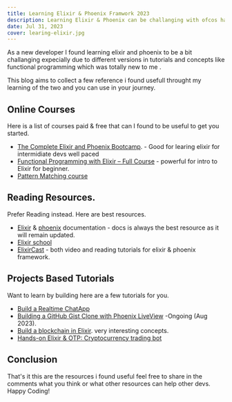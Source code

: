 ```yaml
---
title: Learning Elixir & Phoenix Framwork 2023
description: Learning Elixir & Phoenix can be challanging with ofcos having to navigate through tutorials. Here sia list of resources to make that process easier
date: Jul 31, 2023
cover: learing-elixir.jpg
---
```


As a new developer I found learning elixir and phoenix to be a bit challanging expecially due to different versions in tutorials and concepts like functional programming which was totally new to me .

This blog aims to collect a few reference i found usefull throught my learning of the two and you can use in your journey.

## Online Courses

Here is a list of courses paid & free that can I found to be useful to get you started.

- [The Complete Elixir and Phoenix Bootcamp](https://www.udemy.com/course/the-complete-elixir-and-phoenix-bootcamp-and-tutorial/). - Good for learing elixir for intermidiate devs well paced
- [Functional Programming with Elixir – Full Course](https://www.youtube.com/watch?v=IiIgm_yaoOA) - powerful for intro to Elixir for beginner.
- [Pattern Matching course](https://thinkingelixir.com/available-courses/pattern-matching/)

## Reading Resources.

Prefer Reading instead. Here are best resources.

- [Elixir](https://elixir-lang.org/) & [phoenix](https://www.phoenixframework.org/) documentation - docs is always the best resource as it will remain updated.
- [Elixir school](https://elixirschool.com/en)
- [ElixirCast](https://elixircasts.io/) - both video and reading tutorials for elixir & phoenix framework.

## Projects Based Tutorials

Want to learn by building here are a few tutorials for you.

- [Build a Realtime ChatApp](https://livevideo.manning.com/course/1283?findPromo=true)
- [Building a GitHub Gist Clone with Phoenix LiveView](https://youtu.be/dnp0rQLNQZY) -Ongoing (Aug 2023).
- [Build a blockchain in Elixir](https://medium.com/coinmonks/building-a-blockchain-in-elixir-part-1-4d4ed889525b). very interesting concepts.
- [Hands-on Elixir & OTP: Cryptocurrency trading bot](https://book.elixircryptobot.com/index.html#want-to-learn-elixir-otp-by-creating-a-real-world-project)

## Conclusion

That's it this are the resources i found useful feel free to share in the comments what you think or what other resources can help other devs.
Happy Coding!
